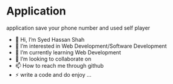 # Application
application save your phone number and used self player
- 👋 Hi, I’m Syed Hassan Shah
- 👀 I’m interested in Web Development/Software Development
- 🌱 I’m currently learning Web Development
- 💞️ I’m looking to collaborate on
- 📫 How to reach me through github 
- ⚡ write a code and do enjoy ...

<!---
SyedHassanShah8004086/SyedHassanShah8004086 is a ✨ special ✨ repository because its `README.md` (this file) appears on your GitHub profile.
You can click the Preview link to take a look at your changes.
--->
